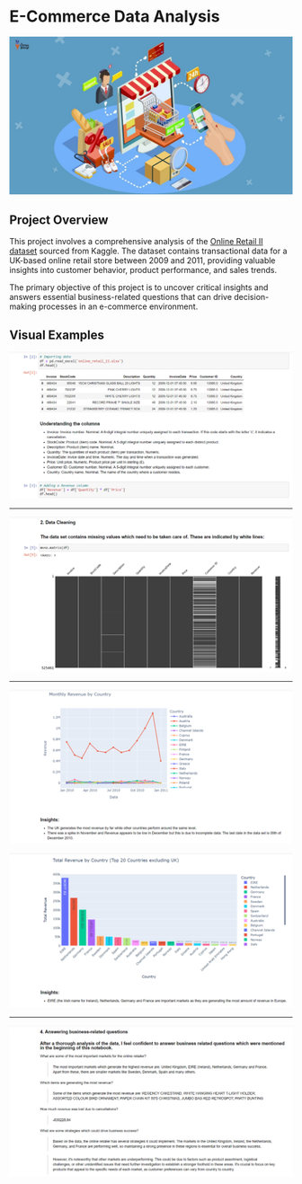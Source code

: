 # E-Commerce Data Analysis

![alt text](https://github.com/denisgaribovic/e-commerce-data-analysis/blob/main/Pictures/Banner.png)

## Project Overview

This project involves a comprehensive analysis of the [Online Retail II dataset](https://www.kaggle.com/datasets/lakshmi25npathi/online-retail-dataset) sourced from Kaggle. The dataset contains transactional data for a UK-based online retail store between 2009 and 2011, providing valuable insights into customer behavior, product performance, and sales trends.

The primary objective of this project is to uncover critical insights and answers essential business-related questions that can drive decision-making processes in an e-commerce environment.

## Visual Examples

![alt text](https://github.com/denisgaribovic/e-commerce-data-analysis/blob/main/Pictures/Example%201.png)

---

![alt text](https://github.com/denisgaribovic/e-commerce-data-analysis/blob/main/Pictures/Example%202.png)

---

![alt text](https://github.com/denisgaribovic/e-commerce-data-analysis/blob/main/Pictures/Example%203.png)

![alt text](https://github.com/denisgaribovic/e-commerce-data-analysis/blob/main/Pictures/Example%204.png)

---

![alt text](https://github.com/denisgaribovic/e-commerce-data-analysis/blob/main/Pictures/Example%205.png)
